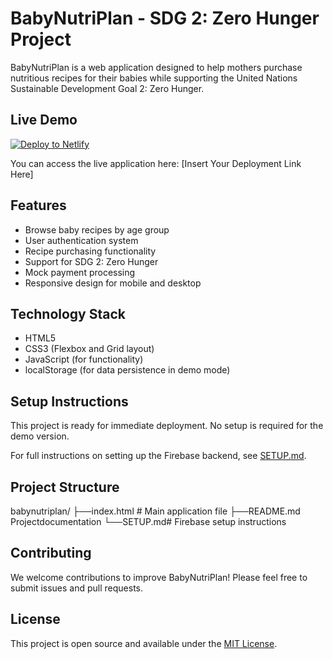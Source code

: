 # BabyNutriPlan - SDG 2: Zero Hunger Project

BabyNutriPlan is a web application designed to help mothers purchase nutritious recipes for their babies while supporting the United Nations Sustainable Development Goal 2: Zero Hunger.

## Live Demo

[![Deploy to Netlify](https://www.netlify.com/img/deploy/button.svg)](https://app.netlify.com/start/deploy?repository=https://github.com/your-username/babynutriplan)

You can access the live application here: [Insert Your Deployment Link Here]

## Features

- Browse baby recipes by age group
- User authentication system
- Recipe purchasing functionality
- Support for SDG 2: Zero Hunger
- Mock payment processing
- Responsive design for mobile and desktop

## Technology Stack

- HTML5
- CSS3 (Flexbox and Grid layout)
- JavaScript (for functionality)
- localStorage (for data persistence in demo mode)

## Setup Instructions

This project is ready for immediate deployment. No setup is required for the demo version.

For full instructions on setting up the Firebase backend, see [SETUP.md](SETUP.md).

## Project Structure
babynutriplan/ 
├──index.html # Main application file 
├──README.md Projectdocumentation 
└──SETUP.md# Firebase setup instructions

## Contributing

We welcome contributions to improve BabyNutriPlan! Please feel free to submit issues and pull requests.

## License

This project is open source and available under the [MIT License](LICENSE).
